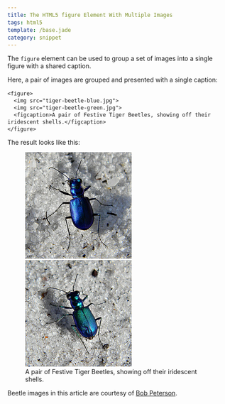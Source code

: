 ```yaml
---
title: The HTML5 figure Element With Multiple Images
tags: html5
template: /base.jade
category: snippet
---
```


The `figure` element can be used to group a set of images into a single figure with a shared caption.

Here, a pair of images are grouped and presented with a single caption:

```
<figure>
  <img src="tiger-beetle-blue.jpg">
  <img src="tiger-beetle-green.jpg">
  <figcaption>A pair of Festive Tiger Beetles, showing off their iridescent shells.</figcaption>
</figure>
```

The result looks like this:

<figure>
  <img src="tiger-beetle-blue.jpg">
  <img src="tiger-beetle-green.jpg">
  <figcaption>A pair of Festive Tiger Beetles, showing off their iridescent shells.</figcaption>
</figure>

Beetle images in this article are courtesy of [Bob Peterson](https://www.flickr.com/photos/pondapple/).
